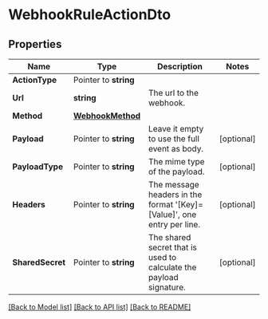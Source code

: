 # WebhookRuleActionDto

## Properties

Name | Type | Description | Notes
------------ | ------------- | ------------- | -------------
**ActionType** | Pointer to **string** |  | 
**Url** | **string** | The url to the webhook. | 
**Method** | [**WebhookMethod**](WebhookMethod.md) |  | 
**Payload** | Pointer to **string** | Leave it empty to use the full event as body. | [optional] 
**PayloadType** | Pointer to **string** | The mime type of the payload. | [optional] 
**Headers** | Pointer to **string** | The message headers in the format &#39;[Key]&#x3D;[Value]&#39;, one entry per line. | [optional] 
**SharedSecret** | Pointer to **string** | The shared secret that is used to calculate the payload signature. | [optional] 

[[Back to Model list]](../README.md#documentation-for-models) [[Back to API list]](../README.md#documentation-for-api-endpoints) [[Back to README]](../README.md)


